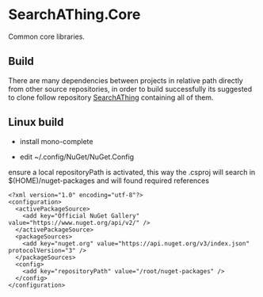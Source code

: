 # SearchAThing.Core

Common core libraries.

## Build

There are many dependencies between projects in relative path directly from other source repositories,
in order to build successfully its suggested to clone follow repository [SearchAThing](https://github.com/devel0/SearchAThing) containing all of them.

## Linux build

- install mono-complete

- edit ~/.config/NuGet/NuGet.Config

ensure a local repositoryPath is activated, this way the .csproj will search in $(HOME)/nuget-packages and will found required references

```
<?xml version="1.0" encoding="utf-8"?>
<configuration>
  <activePackageSource>
    <add key="Official NuGet Gallery" value="https://www.nuget.org/api/v2/" />
  </activePackageSource>
  <packageSources>
    <add key="nuget.org" value="https://api.nuget.org/v3/index.json" protocolVersion="3" />
  </packageSources>
  <config>
    <add key="repositoryPath" value="/root/nuget-packages" />
  </config>
</configuration>

```

